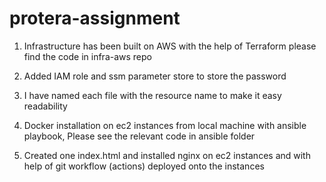 # protera-assignment

1. Infrastructure has been built on AWS with the help of Terraform please find the code in infra-aws repo

2. Added IAM role and ssm parameter store to store the password 

3. I have named each file with the resource name to make it easy readability 

4. Docker installation on ec2 instances from local machine with ansible playbook, Please see the relevant  code in ansible folder

5. Created one index.html and installed nginx on ec2 instances and with help of git workflow (actions) deployed onto the instances



